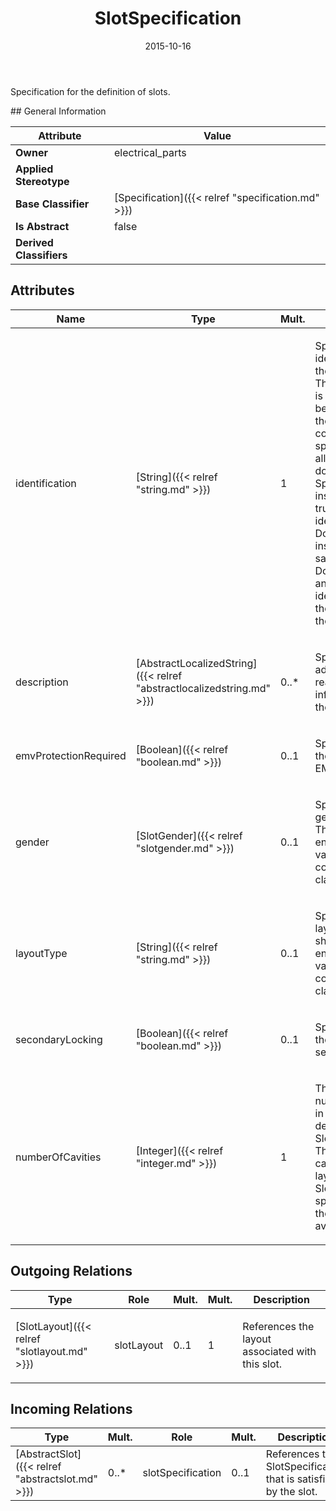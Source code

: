 ﻿---
title: SlotSpecification
toc: false
type: specs
date: "2015-10-16"
draft: false
specification: VEC
version: 1.1.2
documentType: "Recommendation"
elementType: Class
classes:
  - SlotSpecification
menu_name: vec-1.1.2
---
<p>Specification for the definition of slots. </p>
## General Information

| Attribute               | Value |
|-------------------------|-------|
| **Owner**               | electrical_parts |
| **Applied Stereotype**  |   |
| **Base Classifier**     | [Specification]({{< relref "specification.md" >}})<br/>  |
| **Is Abstract**         | false |
| **Derived Classifiers** |   |

## Attributes
|  Name  |  Type  |  Mult.  |  Description  |  Owning Classifier  |
|--------|--------|---------|---------------|--------------|
|identification | [String]({{< relref "string.md" >}}) | 1 | <p> Specifies a unique identification of the specification. The identification is guaranteed to be unique within the document containing the specification. Over all VEC-documents a Specification-instance can be trusted to be identical if the DocumentVersion-instance is the same (see DocumentVersion) and the identification of the Specification is the same.      </p> | [Specification]({{< relref "specification.md" >}}) |
|description | [AbstractLocalizedString]({{< relref "abstractlocalizedstring.md" >}}) | 0..* | <p> Specifies additional, human readable information about the specification.      </p> | [Specification]({{< relref "specification.md" >}}) |
|emvProtectionRequired | [Boolean]({{< relref "boolean.md" >}}) | 0..1 | <p>Specifies whether the slot needs EMV protection. </p> | [SlotSpecification]({{< relref "slotspecification.md" >}}) |
|gender | [SlotGender]({{< relref "slotgender.md" >}}) | 0..1 | <p>Specifies the gender of the slot. This should be an enumeration of values defined in a conformance class.  </p> | [SlotSpecification]({{< relref "slotspecification.md" >}}) |
|layoutType | [String]({{< relref "string.md" >}}) | 0..1 | <p>Specifies the slot's layout type. This should be an enumeration of values defined in a conformance class.  </p> | [SlotSpecification]({{< relref "slotspecification.md" >}}) |
|secondaryLocking | [Boolean]({{< relref "boolean.md" >}}) | 0..1 | <p>Specifies whether the slot supports secondary locking. </p> | [SlotSpecification]({{< relref "slotspecification.md" >}}) |
|numberOfCavities | [Integer]({{< relref "integer.md" >}}) | 1 | <p>The possible number of cavities in the layout defined by the SlotSpecification. This includes all cavities in the layout. The actual Slot can define specific cavities in the layout as "not available".  </p> | [SlotSpecification]({{< relref "slotspecification.md" >}}) |

## Outgoing Relations
|    Type  |   Role   |   Mult.   |   Mult.   |   Description   |
|----------|----------|-----------|-----------|-----------------|
| [SlotLayout]({{< relref "slotlayout.md" >}}) | slotLayout | 0..1 | 1 | <p> References the layout associated with this slot.      </p> |
##  Incoming Relations
|    Type  |   Mult.  |   Role    |   Mult.   |   Description  |
|----------|----------|-----------|-----------|----------------|
| [AbstractSlot]({{< relref "abstractslot.md" >}}) | 0..* | slotSpecification | 0..1 | References the SlotSpecification that is satisfied by the slot. |
